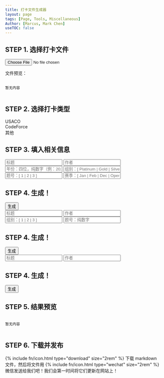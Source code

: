 ```yaml
---
title: 打卡文件生成器
layout: page
tags: [Page, Tools, Miscellaneous]
Author: [Marcus, Mark Chen]
useTOC: false
---
```

<script src="{{ site.baseurl }}/js/file-generator.js"></script>


## STEP 1. 选择打卡文件

<input type='file' accept=".md,.markdown" onchange='openFile(event)'><br>

文件预览：

<pre style="max-height: 15rem; overflow-y: auto;">
<code id="inFileContent">
暂无内容
</code>
</pre>

## STEP 2. 选择打卡类型
<div class="button-box" id="selectors">
    <div 
        class="main-button" id="usacoSelector" onclick="chooseSelector('usaco')"
        style="margin-right: 0; border-radius: 24px 0 0 24px;"
    >
        USACO
    </div>
    <div
        class="main-button" id="codeforceSelector" onclick="chooseSelector('codeforce')"
        style="margin-right: 0; margin-left: 0; border-radius: 0;"
    >
        CodeForce
    </div>
    <div
        class="main-button" id="otherSelector" onclick="chooseSelector('other')"
        style="margin-left: 0; border-radius: 0 24px 24px 0;"
    >
        其他
    </div>
</div>

## STEP 3. 填入相关信息

<div>
    <div id="usaco" class="input">
<input type="text" name="firstname" value="" id="utitle" placeholder="标题">
<input type="text" name="firstname" value="" id="uauthor" placeholder="作者">
<input type="text" name="firstname" value="" id="uyear" placeholder="年份：四位，纯数字（例：2020）">
<input type="text" name="firstname" value="" id="ugroup" placeholder="组别：[ Platinum | Gold | Silver | Bronze ]" >
<input type="text" name="firstname" value="" id="uquestion" placeholder="题号：[ 1 | 2 | 3 ]">
<input type="text" name="firstname" value="" id="useason" placeholder="赛季：[ Jan | Feb | Dec | Open ]">
<h2>STEP 4. 生成！</h2>
<button class="main-button" onclick="generateFile(generateU)">生成</button>
    </div>
    <div id="codeforce" class="input">
<input type="text" name="firstname" value="" id="ctitle" placeholder="标题" >
<input type="text" name="firstname" value="" id="cauthor" placeholder="作者" >
<input type="text" name="firstname" value="" id="cgroup" placeholder="组别：[ 1 | 2 | 3 ]" >
<input type="text" name="firstname" value="" id="cquestion" placeholder="题号：纯数字" >
<h2>STEP 4. 生成！</h2>
<button class="main-button" onclick="generateFile(generateC)">生成</button>
    </div>
    <div id="other" class="input">
<input type="text" name="firstname" value="" id="otitle" placeholder="标题" >
<input type="text" name="firstname" value="" id="oauthor" placeholder="作者" >
<h2>STEP 4. 生成！</h2>
<button class="main-button" onclick="generateFile(generateO)">生成</button>
    </div>
</div>

## STEP 5. 结果预览

<pre style="max-height: 15rem; overflow-y: auto;">
<code id="outPreview">
暂无内容
</code>
</pre>

## STEP 6. 下载并发布

<p>
{% include fn/icon.html type="download" size="2rem" %} 下载 markdown 文件，然后将文件用 {% include fn/icon.html type="wechat" size="2rem" %} 微信发送给我们吧！我们会第一时间将它们更新在网站上！
</p>

<script>
    if (document.readyState !== 'loading') {
        chooseSelector("usaco");
    } else {
        document.addEventListener('DOMContentLoaded', chooseSelector("usaco"));
    }
    function generateU(){
        let title=document.getElementById("utitle").value;
        let author=document.getElementById("uauthor").value;
        let year=document.getElementById("uyear").value;
        let group=document.getElementById("ugroup").value;
        let question=document.getElementById("uquestion").value;
        let season=document.getElementById("useason").value;
        return("---\nlayout: usaco-post\ntitle: " + title +"\ntags: [\"USACO analysis\"]\nAuthor: [\"" + author + "\"]\nyear: " + year + "\ngroup: " + group + "\nseason: " + season + "\nquestion: " + question + "\n---");
    }
    function generateC(){
        let title=document.getElementById("ctitle").value;
        let author=document.getElementById("cauthor").value;
        let group=document.getElementById("cgroup").value;
        let question=document.getElementById("cquestion").value;
        return("---\nlayout: post\ntitle: " + title + "\ntags: [\"CodeForce\",\"Other-analysis\"]\nAuthor: [\""+ author + "\"]\ngroup: "+ group +"\nquestion: " + question + "\n---");
    }
    function generateO(){
        let title=document.getElementById("otitle").value;
        let author=document.getElementById("oauthor").value;
        return("---\nlayout: post\ntitle: "+ title +"\ntags: [\"Other-analysis\"]\nAuthor: [\""+ author +"\"]\n---");
    }
    function deselect(target){
        target.style.backgroundColor = "rgb(243, 247, 255)";
        target.style.color = "black";
    }
    function select(target){
        target.style.backgroundColor = "#015d9b";
        target.style.color = "ghostwhite";
    }
    function chooseSelector(target){
        document.getElementById("selectors").childNodes.forEach(function(each){
            try{deselect(each);}
            catch{;}
        });
        select(document.getElementById(target+"Selector"));
        document.querySelectorAll(".input").forEach(function(each){
            each.style.display="none";
        });
        document.getElementById(target).style.display="";
    }
</script>

